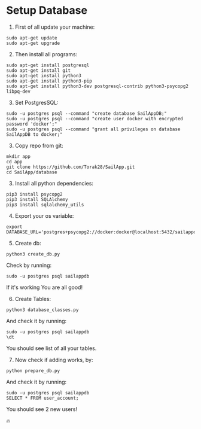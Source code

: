 # Setup Database


1. First of all update your machine:

```
sudo apt-get update
sudo apt-get upgrade
```

2. Then install all programs:

```
sudo apt-get install postgresql
sudo apt-get install git
sudo apt-get install python3
sudo apt-get install python3-pip
sudo apt-get install python3-dev postgresql-contrib python3-psycopg2 libpq-dev
```

3. Set PostgresSQL:

```
sudo -u postgres psql --command "create database SailAppDB;"
sudo -u postgres psql --command "create user docker with encrypted password 'docker';"
sudo -u postgres psql --command "grant all privileges on database SailAppDB to docker;"
```

3. Copy repo from git:

```
mkdir app
cd app
git clone https://github.com/Torak28/SailApp.git
cd SailApp/database
```

3. Install all python dependencies:

```
pip3 install psycopg2
pip3 install SQLAlchemy
pip3 install sqlalchemy_utils
```

4. Export your os variable:

```
export DATABASE_URL='postgres+psycopg2://docker:docker@localhost:5432/sailappdb'
```

5. Create db:

```
python3 create_db.py
```

Check by running:

```
sudo -u postgres psql sailappdb
```

If it's working You are all good!

6. Create Tables:

```
python3 database_classes.py
```

And check it by running:

```
sudo -u postgres psql sailappdb
\dt
```
You should see list of all your tables.

7. Now check if adding works, by:

```
python prepare_db.py
```

And check it by running:

```
sudo -u postgres psql sailappdb
SELECT * FROM user_account;
```

You should see 2 new users!

:fire: